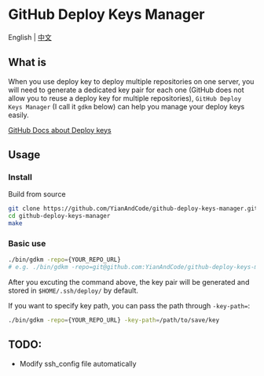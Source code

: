 # GitHub Deploy Keys Manager

English | [中文](README_zh.md)

## What is

When you use deploy key to deploy multiple repositories on one server, you will need to generate a dedicated key pair for each one (GitHub does not allow you to reuse a deploy key for multiple repositories), `GitHub Deploy Keys Manager` (I call it `gdkm` below) can help you manage your deploy keys easily.

[GitHub Docs about Deploy keys](https://docs.github.com/en/developers/overview/managing-deploy-keys#using-multiple-repositories-on-one-server)

## Usage

### Install

Build from source

```bash
git clone https://github.com/YianAndCode/github-deploy-keys-manager.git
cd github-deploy-keys-manager
make
```

### Basic use

```bash
./bin/gdkm -repo={YOUR_REPO_URL}
# e.g. ./bin/gdkm -repo=git@github.com:YianAndCode/github-deploy-keys-manager.git
```

After you excuting the command above, the key pair will be generated and stored in `$HOME/.ssh/deploy/` by default.

If you want to specify key path, you can pass the path through `-key-path=`:
```bash
./bin/gdkm -repo={YOUR_REPO_URL} -key-path=/path/to/save/key
```

## TODO:

 - Modify ssh_config file automatically
